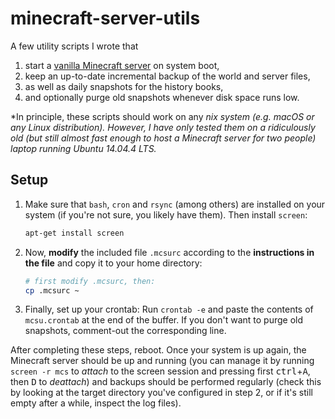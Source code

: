 # minecraft-server-utils

A few utility scripts I wrote that

1. start a [vanilla Minecraft server](https://minecraft.net/en/download/server) on system boot,
2. keep an up-to-date incremental backup of the world and server files,
3. as well as daily snapshots for the history books,
4. and optionally purge old snapshots whenever disk space runs low.

*In principle, these scripts should work on any *nix system (e.g. macOS or any Linux distribution). However, I have only tested them on a ridiculously old (but still almost fast enough to host a Minecraft server for two people) laptop running Ubuntu 14.04.4 LTS.*

## Setup

1. Make sure that `bash`, `cron` and `rsync` (among others) are installed on your system (if you're not sure, you likely have them). Then install `screen`:

    ```bash
    apt-get install screen
    ```

2. Now, **modify** the included file `.mcsurc` according to the **instructions in the file** and copy it to your home directory:

    ```bash
    # first modify .mcsurc, then:
    cp .mcsurc ~
    ```

3. Finally, set up your crontab: Run `crontab -e` and paste the contents of `mcsu.crontab` at the end of the buffer. If you don't want to purge old snapshots, comment-out the corresponding line.

After completing these steps, reboot. Once your system is up again, the Minecraft server should be up and running (you can manage it by running `screen -r mcs` to *attach* to the screen session and pressing first <kbd>ctrl</kbd>+<kbd>A</kbd>, then <kbd>D</kbd> to *deattach*) and backups should be performed regularly (check this by looking at the target directory you've configured in step 2, or if it's still empty after a while, inspect the log files).
